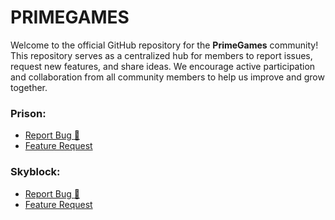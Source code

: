 # PRIMEGAMES

Welcome to the official GitHub repository for the **PrimeGames** community! This repository serves as a centralized hub for members to report issues, request new features, and share ideas. We encourage active participation and collaboration from all community members to help us improve and grow together.

### Prison:
- [Report Bug :lady_beetle:](https://github.com/PrimeGamesSupport/Prison/issues/new?assignees=&labels=&projects=&template=bug_report.md&title= "Report Bug")
- [Feature Request](https://github.com/PrimeGamesSupport/Prison/issues/new?assignees=&labels=&projects=&template=feature_request.md&title= "Feature Request")




### Skyblock:
- [Report Bug :lady_beetle:](https://github.com/PrimeGamesSupport/SkyBlock/issues/new?assignees=&labels=&projects=&template=bug_report.md&title= "Report Bug")
- [Feature Request](https://github.com/PrimeGamesSupport/SkyBlock/issues/new?assignees=&labels=&projects=&template=feature_request.md&title= "Feature Request")
